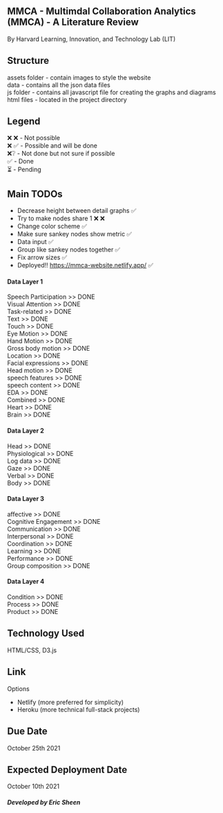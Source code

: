 ## MMCA - Multimdal Collaboration Analytics (MMCA) - A Literature Review

By Harvard Learning, Innovation, and Technology Lab (LIT)

## Structure

assets folder - contain images to style the website </br>
data - contains all the json data files </br>
js folder - contains all javascript file for creating the graphs and diagrams </br>
html files - located in the project directory </br>

## Legend

❌ ❌ - Not possible </br>
❌ ✅ - Possible and will be done </br>
❌❔ - Not done but not sure if possible </br>
✅ - Done </br>
⏳ - Pending 

## Main TODOs

- Decrease height between detail graphs ✅
- Try to make nodes share 1 ❌ ❌ 
- Change color scheme ✅
- Make sure sankey nodes show metric ✅
- Data input ✅
- Group like sankey nodes together ✅
- Fix arrow sizes ✅
- Deployed!! https://mmca-website.netlify.app/ ✅

#### Data Layer 1 
Speech Participation >> DONE </br>
Visual Attention >> DONE </br>
Task-related >> DONE </br>
Text >> DONE </br>
Touch >> DONE </br>
Eye Motion >> DONE </br>
Hand Motion >> DONE </br>
Gross body motion >> DONE </br>
Location >> DONE </br>
Facial expressions >> DONE </br>
Head motion >> DONE </br>
speech features >> DONE </br>
speech content >> DONE </br>
EDA >> DONE </br>
Combined >> DONE </br>
Heart >> DONE </br>
Brain >> DONE </br>

#### Data Layer 2
Head >> DONE </br>
Physiological >> DONE </br>
Log data >> DONE </br>
Gaze >> DONE </br>
Verbal >> DONE </br>
Body >> DONE </br>

#### Data Layer 3
affective >> DONE </br>
Cognitive Engagement >> DONE </br>
Communication >> DONE </br>
Interpersonal >> DONE </br>
Coordination >> DONE </br>
Learning >> DONE </br>
Performance >> DONE </br>
Group composition >> DONE </br>

#### Data Layer 4
Condition >> DONE </br>
Process >> DONE </br>
Product >> DONE

## Technology Used

HTML/CSS, D3.js

## Link

Options
- Netlify (more preferred for simplicity)
- Heroku (more technical full-stack projects)

## Due Date

October 25th 2021

## Expected Deployment Date

October 10th 2021

##### Developed by Eric Sheen